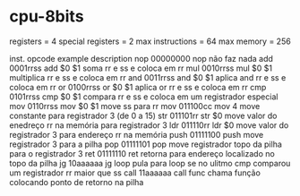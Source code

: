 # cpu-8bits

registers = 4
special registers = 2
max instructions = 64
max memory = 256

inst.	opcode		example		description
nop	00000000	nop		não faz nada
add	0001rrss	add $0 $1	soma rr e ss e coloca em rr
mul	0010rrss	mul $0 $1	multiplica rr e ss e coloca em rr
and	0011rrss	and $0 $1	aplica and rr e ss e coloca em rr
or	0100rrss	or  $0 $1	aplica or rr e ss e coloca em rr
cmp	0101rrss	cmp $0 $1	compara rr e ss e coloca em um registrador especial
mov	0110rrss	mov $0 $1	move ss para rr
mov	011100cc	mov 4		move constante para registrador 3 (de 0 a 15)
str	011101rr	str $0		move valor do enedreço rr na memória para registrador 3
ldr	011110rr	ldr $0		move valor do registrador 3 para endereço rr na memória
push	01111100	push		move registrador 3 para a pilha
pop	01111101	pop		move registrador topo da pilha para o registrador 3
ret	01111110	ret		retorna para endereço localizado no topo da pilha
jg	10aaaaaa	jg loop		pula para loop se no ulitmo cmp comparou um registrador rr maior que ss
call	11aaaaaa	call func	chama função colocando ponto de retorno na pilha
